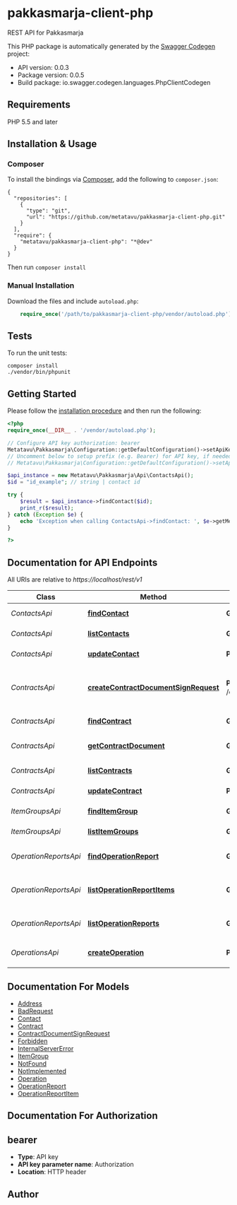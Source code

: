 # pakkasmarja-client-php
REST API for Pakkasmarja

This PHP package is automatically generated by the [Swagger Codegen](https://github.com/swagger-api/swagger-codegen) project:

- API version: 0.0.3
- Package version: 0.0.5
- Build package: io.swagger.codegen.languages.PhpClientCodegen

## Requirements

PHP 5.5 and later

## Installation & Usage
### Composer

To install the bindings via [Composer](http://getcomposer.org/), add the following to `composer.json`:

```
{
  "repositories": [
    {
      "type": "git",
      "url": "https://github.com/metatavu/pakkasmarja-client-php.git"
    }
  ],
  "require": {
    "metatavu/pakkasmarja-client-php": "*@dev"
  }
}
```

Then run `composer install`

### Manual Installation

Download the files and include `autoload.php`:

```php
    require_once('/path/to/pakkasmarja-client-php/vendor/autoload.php');
```

## Tests

To run the unit tests:

```
composer install
./vendor/bin/phpunit
```

## Getting Started

Please follow the [installation procedure](#installation--usage) and then run the following:

```php
<?php
require_once(__DIR__ . '/vendor/autoload.php');

// Configure API key authorization: bearer
Metatavu\Pakkasmarja\Configuration::getDefaultConfiguration()->setApiKey('Authorization', 'YOUR_API_KEY');
// Uncomment below to setup prefix (e.g. Bearer) for API key, if needed
// Metatavu\Pakkasmarja\Configuration::getDefaultConfiguration()->setApiKeyPrefix('Authorization', 'Bearer');

$api_instance = new Metatavu\Pakkasmarja\Api\ContactsApi();
$id = "id_example"; // string | contact id

try {
    $result = $api_instance->findContact($id);
    print_r($result);
} catch (Exception $e) {
    echo 'Exception when calling ContactsApi->findContact: ', $e->getMessage(), PHP_EOL;
}

?>
```

## Documentation for API Endpoints

All URIs are relative to *https://localhost/rest/v1*

Class | Method | HTTP request | Description
------------ | ------------- | ------------- | -------------
*ContactsApi* | [**findContact**](docs/Api/ContactsApi.md#findcontact) | **GET** /contacts/{id} | Find contact
*ContactsApi* | [**listContacts**](docs/Api/ContactsApi.md#listcontacts) | **GET** /contacts | Lists contacts
*ContactsApi* | [**updateContact**](docs/Api/ContactsApi.md#updatecontact) | **PUT** /contacts/{id} | Update contact
*ContractsApi* | [**createContractDocumentSignRequest**](docs/Api/ContractsApi.md#createcontractdocumentsignrequest) | **POST** /contracts/{id}/documents/{type}/signRequests | Requests contract document electronic signing
*ContractsApi* | [**findContract**](docs/Api/ContractsApi.md#findcontract) | **GET** /contracts/{id} | Find contract
*ContractsApi* | [**getContractDocument**](docs/Api/ContractsApi.md#getcontractdocument) | **GET** /contracts/{id}/documents/{type} | Returns contract document
*ContractsApi* | [**listContracts**](docs/Api/ContractsApi.md#listcontracts) | **GET** /contracts | Lists contracts
*ContractsApi* | [**updateContract**](docs/Api/ContractsApi.md#updatecontract) | **PUT** /contracts/{id} | Update contract
*ItemGroupsApi* | [**findItemGroup**](docs/Api/ItemGroupsApi.md#finditemgroup) | **GET** /itemGroups/{id} | Find item group
*ItemGroupsApi* | [**listItemGroups**](docs/Api/ItemGroupsApi.md#listitemgroups) | **GET** /itemGroups | Lists itemGroups
*OperationReportsApi* | [**findOperationReport**](docs/Api/OperationReportsApi.md#findoperationreport) | **GET** /operationReports/{id} | Find operation report
*OperationReportsApi* | [**listOperationReportItems**](docs/Api/OperationReportsApi.md#listoperationreportitems) | **GET** /operationReports/{id}/items | List operation report items
*OperationReportsApi* | [**listOperationReports**](docs/Api/OperationReportsApi.md#listoperationreports) | **GET** /operationReports | List operation reports
*OperationsApi* | [**createOperation**](docs/Api/OperationsApi.md#createoperation) | **POST** /operations | Creates new operation


## Documentation For Models

 - [Address](docs/Model/Address.md)
 - [BadRequest](docs/Model/BadRequest.md)
 - [Contact](docs/Model/Contact.md)
 - [Contract](docs/Model/Contract.md)
 - [ContractDocumentSignRequest](docs/Model/ContractDocumentSignRequest.md)
 - [Forbidden](docs/Model/Forbidden.md)
 - [InternalServerError](docs/Model/InternalServerError.md)
 - [ItemGroup](docs/Model/ItemGroup.md)
 - [NotFound](docs/Model/NotFound.md)
 - [NotImplemented](docs/Model/NotImplemented.md)
 - [Operation](docs/Model/Operation.md)
 - [OperationReport](docs/Model/OperationReport.md)
 - [OperationReportItem](docs/Model/OperationReportItem.md)


## Documentation For Authorization


## bearer

- **Type**: API key
- **API key parameter name**: Authorization
- **Location**: HTTP header


## Author




